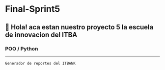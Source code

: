 # Final-Sprint5
## 👋 Hola! aca estan nuestro proyecto 5 la escuela de innovacion del ITBA

###  POO / Python 
---

`Generador de reportes del ITBANK`
